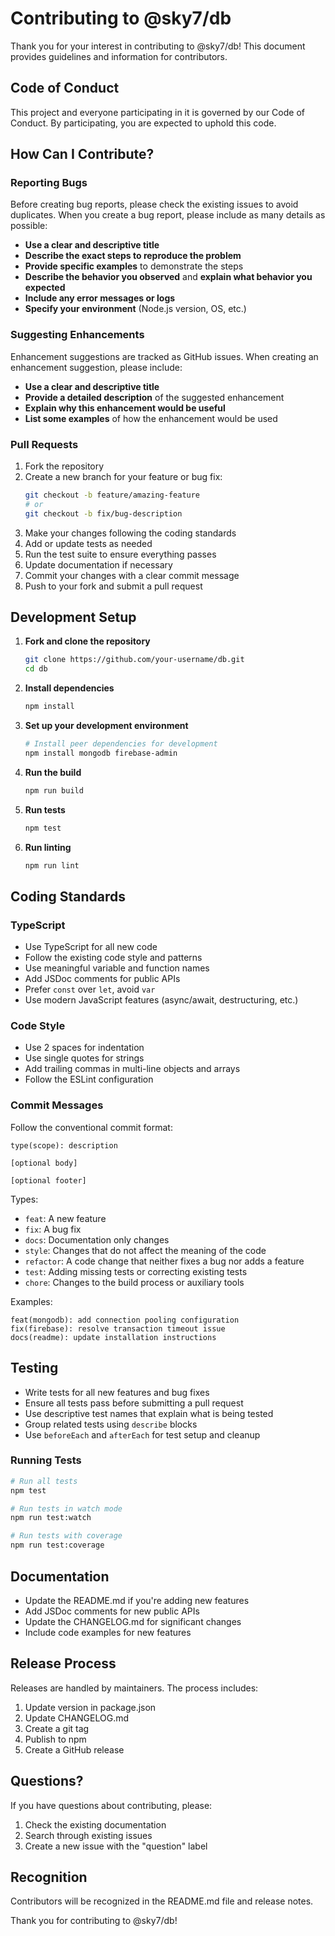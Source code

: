 # Contributing to @sky7/db

Thank you for your interest in contributing to @sky7/db! This document provides guidelines and information for contributors.

## Code of Conduct

This project and everyone participating in it is governed by our Code of Conduct. By participating, you are expected to uphold this code.

## How Can I Contribute?

### Reporting Bugs

Before creating bug reports, please check the existing issues to avoid duplicates. When you create a bug report, please include as many details as possible:

- **Use a clear and descriptive title**
- **Describe the exact steps to reproduce the problem**
- **Provide specific examples** to demonstrate the steps
- **Describe the behavior you observed** and **explain what behavior you expected**
- **Include any error messages or logs**
- **Specify your environment** (Node.js version, OS, etc.)

### Suggesting Enhancements

Enhancement suggestions are tracked as GitHub issues. When creating an enhancement suggestion, please include:

- **Use a clear and descriptive title**
- **Provide a detailed description** of the suggested enhancement
- **Explain why this enhancement would be useful**
- **List some examples** of how the enhancement would be used

### Pull Requests

1. Fork the repository
2. Create a new branch for your feature or bug fix:
   ```bash
   git checkout -b feature/amazing-feature
   # or
   git checkout -b fix/bug-description
   ```
3. Make your changes following the coding standards
4. Add or update tests as needed
5. Run the test suite to ensure everything passes
6. Update documentation if necessary
7. Commit your changes with a clear commit message
8. Push to your fork and submit a pull request

## Development Setup

1. **Fork and clone the repository**
   ```bash
   git clone https://github.com/your-username/db.git
   cd db
   ```

2. **Install dependencies**
   ```bash
   npm install
   ```

3. **Set up your development environment**
   ```bash
   # Install peer dependencies for development
   npm install mongodb firebase-admin
   ```

4. **Run the build**
   ```bash
   npm run build
   ```

5. **Run tests**
   ```bash
   npm test
   ```

6. **Run linting**
   ```bash
   npm run lint
   ```

## Coding Standards

### TypeScript

- Use TypeScript for all new code
- Follow the existing code style and patterns
- Use meaningful variable and function names
- Add JSDoc comments for public APIs
- Prefer `const` over `let`, avoid `var`
- Use modern JavaScript features (async/await, destructuring, etc.)

### Code Style

- Use 2 spaces for indentation
- Use single quotes for strings
- Add trailing commas in multi-line objects and arrays
- Follow the ESLint configuration

### Commit Messages

Follow the conventional commit format:

```
type(scope): description

[optional body]

[optional footer]
```

Types:
- `feat`: A new feature
- `fix`: A bug fix
- `docs`: Documentation only changes
- `style`: Changes that do not affect the meaning of the code
- `refactor`: A code change that neither fixes a bug nor adds a feature
- `test`: Adding missing tests or correcting existing tests
- `chore`: Changes to the build process or auxiliary tools

Examples:
```
feat(mongodb): add connection pooling configuration
fix(firebase): resolve transaction timeout issue
docs(readme): update installation instructions
```

## Testing

- Write tests for all new features and bug fixes
- Ensure all tests pass before submitting a pull request
- Use descriptive test names that explain what is being tested
- Group related tests using `describe` blocks
- Use `beforeEach` and `afterEach` for test setup and cleanup

### Running Tests

```bash
# Run all tests
npm test

# Run tests in watch mode
npm run test:watch

# Run tests with coverage
npm run test:coverage
```

## Documentation

- Update the README.md if you're adding new features
- Add JSDoc comments for new public APIs
- Update the CHANGELOG.md for significant changes
- Include code examples for new features

## Release Process

Releases are handled by maintainers. The process includes:

1. Update version in package.json
2. Update CHANGELOG.md
3. Create a git tag
4. Publish to npm
5. Create a GitHub release

## Questions?

If you have questions about contributing, please:

1. Check the existing documentation
2. Search through existing issues
3. Create a new issue with the "question" label

## Recognition

Contributors will be recognized in the README.md file and release notes.

Thank you for contributing to @sky7/db!
